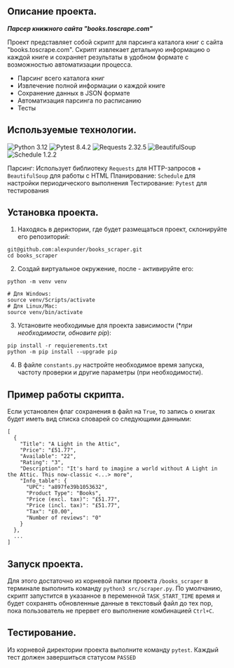 ## Описание проекта.  

_**Парсер книжного сайта "books.toscrape.com"**_

Проект представляет собой скрипт для парсинга каталога книг с сайта "books.toscrape.com". Скрипт извлекает детальную информацию о каждой книге и сохраняет результаты в удобном формате с возможностью автоматизации процесса.

- Парсинг всего каталога книг
- Извлечение полной информации о каждой книге
- Сохранение данных в JSON формате
- Автоматизация парсинга по расписанию
- Тесты

## Используемые технологии.

![Python 3.12](https://img.shields.io/badge/Python-3.12-brightgreen.svg?style=flat&logo=python&logoColor=white)
![Pytest 8.4.2](https://img.shields.io/badge/Pytest-Testing-brightgreen?style=flat&logo=pytest)
![Requests 2.32.5](https://img.shields.io/badge/Requests-HTML%20Requests-red?style=flat&logo=python)
![BeautifulSoup](https://img.shields.io/badge/Beautiful_Soup-4.12.3-orange?style=flat&logo=beautifulsoup)
![Schedule 1.2.2](https://img.shields.io/badge/Schedule-Task%20Scheduling-blue?style=flat&logo=clockify)

Парсинг: Использует библиотеку `Requests` для HTTP-запросов + `BeautifulSoup` для работы с HTML
Планирование: `Schedule` для настройки периодического выполнения
Тестирование: `Pytest` для тестирования

## Установка проекта.  

1. Находясь в дериктории, где будет размещаться проект, склонируйте его репозиторий:  
```
git@github.com:alexpunder/books_scraper.git
cd books_scraper
```
2. Создай виртуальное окружение, после - активируйте его:  
```
python -m venv venv

# Для Windows:
source venv/Scripts/activate
# Для Linux/Mac:
source venv/bin/activate
```
3. Установите необходимые для проекта зависимости (*_при необходимости, обновите pip_):
```
pip install -r requierements.txt 
python -m pip install --upgrade pip
```
4. В файле `constants.py` настройте необходимое время запуска, частоту проверки и другие параметры (при необходимости).

## Пример работы скрипта.

Если установлен флаг сохранения в файл на `True`, то запись о книгах будет иметь вид списка словарей со следующими данными:  
```
[
  {
    "Title": "A Light in the Attic",
    "Price": "£51.77",
    "Available": "22",
    "Rating": "3",
    "Description": "It's hard to imagine a world without A Light in the Attic. This now-classic <...> more",
    "Info_table": {
      "UPC": "a897fe39b1053632",
      "Product Type": "Books",
      "Price (excl. tax)": "£51.77",
      "Price (incl. tax)": "£51.77",
      "Tax": "£0.00",
      "Number of reviews": "0"
    }
  },
  ...
]
```

## Запуск проекта.  

Для этого достаточно из корневой папки проекта `/books_scraper` в терминале выполнить команду `python3 src/scraper.py`. По умолчанию, скрипт запустится в указанное в переменной `TASK_START_TIME` время и будет сохранять обновленные данные в текстовый файл до тех пор, пока пользователь не прервет его выполнение комбинацией `Ctrl+C`.

## Тестирование.

Из корневой директории проекта выполните команду `pytest`. Каждый тест должен завершиться статусом `PASSED`



